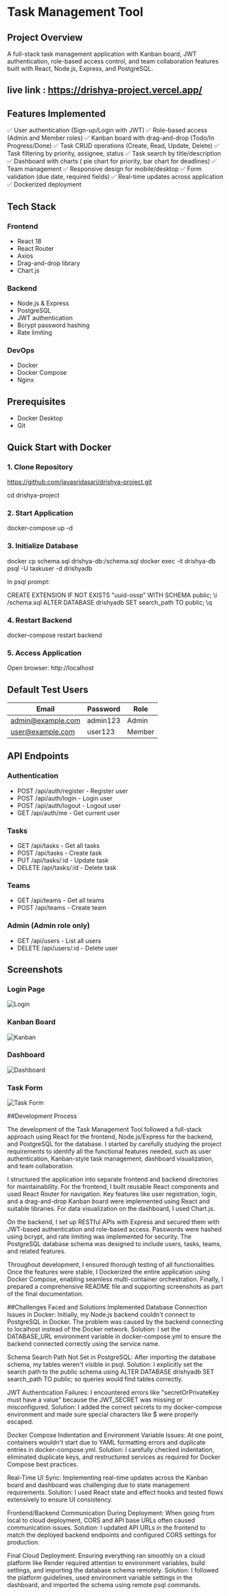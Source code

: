 # Task Management Tool

## Project Overview
A full-stack task management application with Kanban board, JWT authentication, role-based access control, and team collaboration features built with React, Node.js, Express, and PostgreSQL.

## live link : https://drishya-project.vercel.app/

## Features Implemented
✅ User authentication (Sign-up/Login with JWT)
✅ Role-based access (Admin and Member roles)
✅ Kanban board with drag-and-drop (Todo/In Progress/Done)
✅ Task CRUD operations (Create, Read, Update, Delete)
✅ Task filtering by priority, assignee, status
✅ Task search by title/description
✅ Dashboard with charts ( pie chart for priority, bar chart for deadlines)
✅ Team management
✅ Responsive design for mobile/desktop
✅ Form validation (due date, required fields)
✅ Real-time updates across application
✅ Dockerized deployment

## Tech Stack

### Frontend
- React 18
- React Router
- Axios
- Drag-and-drop library
- Chart.js

### Backend
- Node.js & Express
- PostgreSQL
- JWT authentication
- Bcrypt password hashing
- Rate limiting

### DevOps
- Docker
- Docker Compose
- Nginx

## Prerequisites
- Docker Desktop
- Git

## Quick Start with Docker

### 1. Clone Repository

https://github.com/jayasridasari/drishya-project.git

cd drishya-project

### 2. Start Application

docker-compose up -d

### 3. Initialize Database

docker cp schema.sql drishya-db:/schema.sql
docker exec -it drishya-db psql -U taskuser -d drishyadb

In psql prompt:

CREATE EXTENSION IF NOT EXISTS "uuid-ossp" WITH SCHEMA public;
\i /schema.sql
ALTER DATABASE drishyadb SET search_path TO public;
\q

### 4. Restart Backend

docker-compose restart backend


### 5. Access Application
Open browser: http://localhost

## Default Test Users
| Email | Password | Role |
|-------|----------|------|
| admin@example.com | admin123 | Admin |
| user@example.com | user123 | Member |


## API Endpoints

### Authentication
- POST /api/auth/register - Register user
- POST /api/auth/login - Login user
- POST /api/auth/logout - Logout user
- GET /api/auth/me - Get current user

### Tasks
- GET /api/tasks - Get all tasks
- POST /api/tasks - Create task
- PUT /api/tasks/:id - Update task
- DELETE /api/tasks/:id - Delete task

### Teams
- GET /api/teams - Get all teams
- POST /api/teams - Create team

### Admin (Admin role only)
- GET /api/users - List all users
- DELETE /api/users/:id - Delete user

## Screenshots

### Login Page
![Login](screenshots/Login.png)

### Kanban Board
![Kanban](screenshots/Kanban.png)

### Dashboard
![Dashboard](screenshots/Dashboard.png)

### Task Form
![Task Form](screenshots/TaskForm.png)


##Development Process

The development of the Task Management Tool followed a full-stack approach using React for the frontend, Node.js/Express for the backend, and PostgreSQL for the database. I started by carefully studying the project requirements to identify all the functional features needed, such as user authentication, Kanban-style task management, dashboard visualization, and team collaboration.

I structured the application into separate frontend and backend directories for maintainability. For the frontend, I built reusable React components and used React Router for navigation. Key features like user registration, login, and a drag-and-drop Kanban board were implemented using React and suitable libraries. For data visualization on the dashboard, I used Chart.js.

On the backend, I set up RESTful APIs with Express and secured them with JWT-based authentication and role-based access. Passwords were hashed using bcrypt, and rate limiting was implemented for security. The PostgreSQL database schema was designed to include users, tasks, teams, and related features.

Throughout development, I ensured thorough testing of all functionalities. Once the features were stable, I Dockerized the entire application using Docker Compose, enabling seamless multi-container orchestration. Finally, I prepared a comprehensive README file and supporting screenshots as part of the final documentation.

##Challenges Faced and Solutions Implemented
Database Connection Issues in Docker:
Initially, my Node.js backend couldn't connect to PostgreSQL in Docker. The problem was caused by the backend connecting to localhost instead of the Docker network.
Solution: I set the DATABASE_URL environment variable in docker-compose.yml to ensure the backend connected correctly using the service name.

Schema Search Path Not Set in PostgreSQL:
After importing the database schema, my tables weren't visible in psql.
Solution: I explicitly set the search path to the public schema using ALTER DATABASE drishyadb SET search_path TO public; so queries would find tables correctly.

JWT Authentication Failures:
I encountered errors like "secretOrPrivateKey must have a value" because the JWT_SECRET was missing or misconfigured.
Solution: I added the correct secrets to my docker-compose environment and made sure special characters like $ were properly escaped.

Docker Compose Indentation and Environment Variable Issues:
At one point, containers wouldn't start due to YAML formatting errors and duplicate entries in docker-compose.yml.
Solution: I carefully checked indentation, eliminated duplicate keys, and restructured services as required for Docker Compose best practices.

Real-Time UI Sync:
Implementing real-time updates across the Kanban board and dashboard was challenging due to state management requirements.
Solution: I used React state and effect hooks and tested flows extensively to ensure UI consistency.

Frontend/Backend Communication During Deployment:
When going from local to cloud deployment, CORS and API base URLs often caused communication issues.
Solution: I updated API URLs in the frontend to match the deployed backend endpoints and configured CORS settings for production.

Final Cloud Deployment:
Ensuring everything ran smoothly on a cloud platform like Render required attention to environment variables, build settings, and importing the database schema remotely.
Solution: I followed the platform guidelines, used environment variable settings in the dashboard, and imported the schema using remote psql commands.